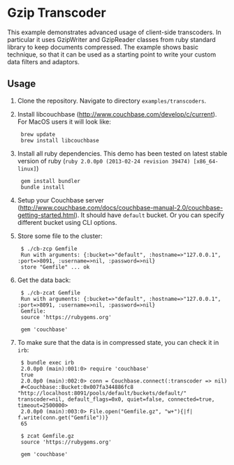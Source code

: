 # Gzip Transcoder

This example demonstrates advanced usage of client-side transcoders.
In particular it uses GzipWriter and GzipReader classes from ruby
standard library to keep documents compressed. The example shows basic
technique, so that it can be used as a starting point to write your
custom data filters and adaptors.

## Usage

1. Clone the repository. Navigate to directory `examples/transcoders`.

2. Install libcouchbase (http://www.couchbase.com/develop/c/current).
   For MacOS users it will look like:

        brew update
        brew install libcouchbase

3. Install all ruby dependencies. This demo has been tested on latest
   stable version of ruby (`ruby 2.0.0p0 (2013-02-24 revision 39474)
   [x86_64-linux]`)

        gem install bundler
        bundle install

4. Setup your Couchbase server
   (http://www.couchbase.com/docs/couchbase-manual-2.0/couchbase-getting-started.html).
   It should have `default` bucket. Or you can specify different
   bucket using CLI options.

5. Store some file to the cluster:

        $ ./cb-zcp Gemfile
        Run with arguments: {:bucket=>"default", :hostname=>"127.0.0.1", :port=>8091, :username=>nil, :password=>nil}
        store "Gemfile" ... ok

6. Get the data back:

        $ ./cb-zcat Gemfile
        Run with arguments: {:bucket=>"default", :hostname=>"127.0.0.1", :port=>8091, :username=>nil, :password=>nil}
        Gemfile:
        source 'https://rubygems.org'

        gem 'couchbase'

7. To make sure that the data is in compressed state, you can check it in `irb`:

        $ bundle exec irb
        2.0.0p0 (main):001:0> require 'couchbase'
        true
        2.0.0p0 (main):002:0> conn = Couchbase.connect(:transcoder => nil)
        #<Couchbase::Bucket:0x007fa344886fc8 "http://localhost:8091/pools/default/buckets/default/" transcoder=nil, default_flags=0x0, quiet=false, connected=true, timeout=2500000>
        2.0.0p0 (main):003:0> File.open("Gemfile.gz", "w+"){|f| f.write(conn.get("Gemfile"))}
        65

        $ zcat Gemfile.gz
        source 'https://rubygems.org'

        gem 'couchbase'
